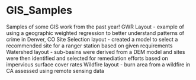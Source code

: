# GIS_Samples
Samples of some GIS work from the past year!
GWR Layout - example of using a geographic weighted regression to better understand patterns of crime in Denver, CO
Site Selection layout - created a model to select a recommended site for a ranger station based on given requirements
Watershed layout - sub-basins were derived from a DEM model and sites were then identified and selected for remediation efforts based on impervious surface cover rates
Wildfire layout - burn area from a wildfire in CA assessed using remote sensing data
